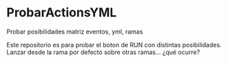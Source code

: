 # ProbarActionsYML
Probar posibilidades matriz eventos, yml, ramas

Este repositorio es para probar el boton de RUN con distintas posibilidades.
Lanzar desde la rama por defecto sobre otras ramas... ¿qué ocurre?

